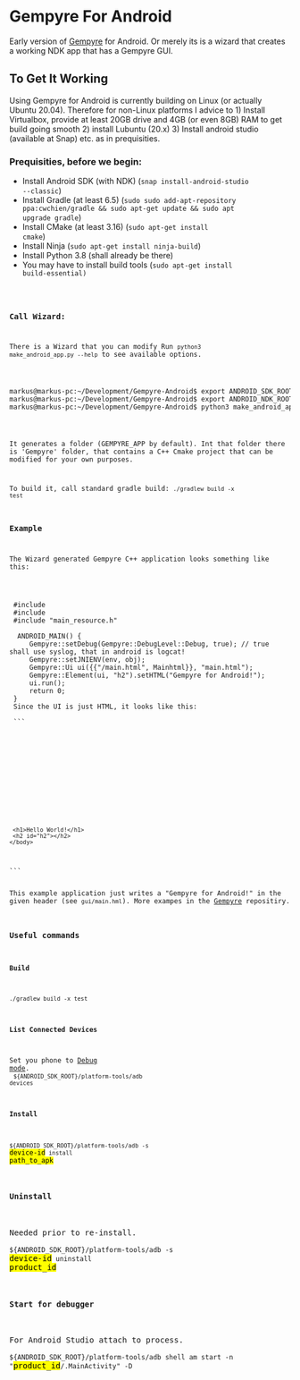 # Gempyre For Android

Early version of [Gempyre](https://github.com/mmertama/Gempyre) for Android.
Or merely its is a wizard that creates a working NDK app that has a Gempyre GUI.

## To Get It Working

Using Gempyre for Android is currently building on Linux (or actually Ubuntu 20.04). Therefore for non-Linux platforms
I advice to 1) Install Virtualbox, provide at least 20GB drive and 4GB (or even 8GB) RAM to get build going smooth  2) install Lubuntu (20.x) 3) Install android studio (available at Snap) etc. as in prequisities. 

### Prequisities, before we begin:
* Install Android SDK (with NDK) (<code>snap install-android-studio --classic</code>)
* Install Gradle (at least 6.5) (<code>sudo sudo add-apt-repository ppa:cwchien/gradle && sudo apt-get update && sudo apt upgrade gradle</code>)
* Install CMake (at least 3.16) (<code>sudo apt-get install cmake</code>)
* Install Ninja  (<code>sudo apt-get install ninja-build</code>)
* Install Python 3.8 (shall already be there)
* You may have to install build tools (<code>sudo apt-get install build-essential</build>)

### Call Wizard:
 There is a Wizard that you can modify
 Run <code>python3 make_android_app.py --help</code>
 to see available options. 
 
 <pre>
markus@markus-pc:~/Development/Gempyre-Android$ export ANDROID_SDK_ROOT=~/Android/Sdk
markus@markus-pc:~/Development/Gempyre-Android$ export ANDROID_NDK_ROOT=~/Android/Sdk/ndk/21.3.6528147
markus@markus-pc:~/Development/Gempyre-Android$ python3 make_android_app.py --project_name MyApp --project_id com.gempyre.myapp
</pre>
 
 It generates a folder (GEMPYRE_APP by default).
 Int that folder there is 'Gempyre' folder, that contains a
 C++ Cmake project that can be modified for your own purposes.
 
 To build it, call standard gradle build:
 <code>./gradlew build -x test</code>
 
 ### Example
 The Wizard generated Gempyre C++ application looks something like this:
 <pre>
 #include <jni.h>
 #include <gempyre.h>
 #include "main_resource.h"
   
  ANDROID_MAIN() {
     Gempyre::setDebug(Gempyre::DebugLevel::Debug, true); // true shall use syslog, that in android is logcat!
     Gempyre::setJNIENV(env, obj);
     Gempyre::Ui ui({{"/main.html", Mainhtml}}, "main.html");
     Gempyre::Element(ui, "h2").setHTML("Gempyre for Android!");
     ui.run();
     return 0;
 }
 Since the UI is just HTML, it looks like this:
 
 ```
  <!DOCTYPE html>
   <html>
     <head>
      <meta charset="utf-8">
      <meta http-equiv="Cache-Control" content="no-cache, no-store, must-revalidate" />
      <meta http-equiv="Pragma" content="no-cache" />
      <meta http-equiv="Expires" content="0" />
      <title>drawCanvas</title>
    </head>
    <body>
     <script src="/gempyre.js"></script>
     <h1>Hello World!</h1>
     <h2 id="h2"></h2>
    </body>
  </html>
```
 
 This example application just writes a "Gempyre for Android!" in the given header (see <code>gui/main.hml</code>). More exampes in the [Gempyre](https://github.com/mmertama/Gempyre) repositiry.   
 
 ### Useful commands
 #### Build
 <code>./gradlew build -x test</code>
 #### List Connected Devices
 Set you phone to [Debug mode](https://developer.android.com/studio/debug/dev-options).</br>
 <code>${ANDROID_SDK_ROOT}/platform-tools/adb devices</code>
 #### Install
 <code>${ANDROID_SDK_ROOT}/platform-tools/adb -s </code><mark>device-id</mark><code> install </code><mark>path_to_apk</mark></code>
 #### Uninstall
 Needed prior to re-install. </br>
 <code> ${ANDROID_SDK_ROOT}/platform-tools/adb -s </code><mark>device-id</mark><code> uninstall </code><mark>product_id</mark> </code>
 #### Start for debugger
 For Android Studio attach to process. </br>
 <code>${ANDROID_SDK_ROOT}/platform-tools/adb shell am start -n "</code><mark>product_id</mark><code>/.MainActivity" -D</code>
 
  
      


